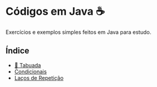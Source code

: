 # Códigos em Java ☕

Exercícios e exemplos simples feitos em Java para estudo.

## Índice

- [🧮 Tabuada](./Tabuada.java/Tabuada.Java)
- [Condicionais](./Condicionais/IfElse.java)
- [Laços de Repetição](./Loops/WhileFor.java)
